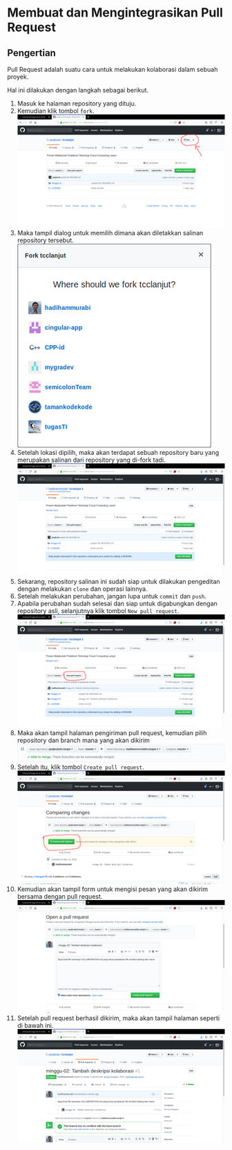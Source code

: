 # Membuat dan Mengintegrasikan Pull Request

## Pengertian
Pull Request adalah suatu cara untuk melakukan kolaborasi dalam sebuah proyek.

Hal ini dilakukan dengan langkah sebagai berikut.
1. Masuk ke halaman repository yang dituju.
2. Kemudian klik tombol `fork`.
![Tombol Fork](https://github.com/hadihammurabi/tcclanjut/raw/master/minggu-02/forkbtn.png)
3. Maka tampil dialog untuk memilih dimana akan diletakkan salinan repository tersebut.
![Dialog Fork](https://github.com/hadihammurabi/tcclanjut/raw/master/minggu-02/forkpopup.png)
4. Setelah lokasi dipilih, maka akan terdapat sebuah repository baru yang merupakan salinan dari repository yang di-fork tadi.
![Hasil Fork](https://github.com/hadihammurabi/tcclanjut/raw/master/minggu-02/forkresult.png)
5. Sekarang, repository salinan ini sudah siap untuk dilakukan pengeditan dengan melakukan `clone` dan operasi lainnya.
6. Setelah melakukan perubahan, jangan lupa untuk `commit` dan `push`.
7. Apabila perubahan sudah selesai dan siap untuk digabungkan dengan repository asli, selanjutnya klik tombol `New pull request`.
![Tombol New pull Request](https://github.com/hadihammurabi/tcclanjut/raw/master/minggu-02/prbtn.png)
8. Maka akan tampil halaman pengiriman pull request, kemudian pilih repository dan branch mana yang akan dikirim 
![Pemilihan repository dan branch](https://github.com/hadihammurabi/tcclanjut/raw/master/minggu-02/prconfig.png)
9. Setelah itu, klik tombol `Create pull request`.
![Tombol Create pull request](https://github.com/hadihammurabi/tcclanjut/raw/master/minggu-02/prsendbtn.png)
10. Kemudian akan tampil form untuk mengisi pesan yang akan dikirim bersama dengan pull request.
![Form pesan pull request](https://github.com/hadihammurabi/tcclanjut/raw/master/minggu-02/prmsg.png)
11. Setelah pull request berhasil dikirim, maka akan tampil halaman seperti di bawah ini.
![Pull request result](https://github.com/hadihammurabi/tcclanjut/raw/master/minggu-02/prresult.png)

